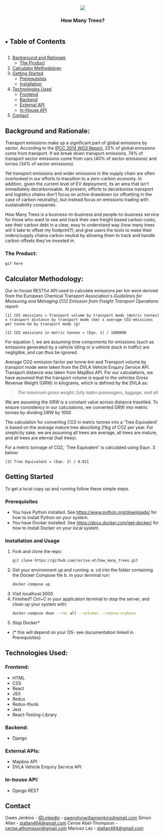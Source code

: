<!-- PROJECT LOGO -->
<br />
<p align="center">
    <img src="https://bestpoolsystems.com/wp-content/themes/BestPoolSystems/img/green-trees.png">
</head>
  </a>

  <h3 align="center">How Many Trees?</h3>

<!-- TABLE OF CONTENTS -->
<details open="open">
  <summary><h2 style="display: inline-block">Table of Contents</h2></summary>
  <ol>
    <li><a href="#bg">Background and Rationale</a>
        <ul>
            <li><a href="#products">The Product</a></li>
        </ul>
    </li>
    <li><a href="#license">Calculator Methodology</a></li>
    <li>
      <a href="#getting-started">Getting Started</a>
      <ul>
        <li><a href="#prerequisites">Prerequisites</a></li>
        <li><a href="#prerequisites">Installation</a></li>
      </ul>
    </li>
    <li><a href="#license">Technologies Used</a>
        <ul>
        <li><a href="#frontend">Frontend</a></li>
        <li><a href="#backend">Backend</a></li>
        <li><a href="#ExtAPI">External API</a></li>
        <li><a href="#IntAPI">In-House API</a></li>
      </ul>
    </li>
    <li><a href="#contact">Contact</a></li>
  </ol>
</details>

<!-- Background and Rationale -->
## Background and Rationale:
Transport emissions make up a significant part of global emissions by sector. According to the <a href="https://www.ipcc.ch/report/ar5/wg3/transport/">IPCC 2014 WG3 Report,</a> 22% of global emissions come from transport. If we break down transport emissions, 74% of transport sector emissions come from cars (40% of sector emissions) and lorries (34% of sector emissions). 

Yet transport emissions and wider emissions in the supply chain are often overlooked in our efforts to transition to a zero-carbon economy. In addition, given the current level of EV deployment, its an area that isn't immediately decarbonisable. At present, efforts to decarbonise transport and logistics chains don't focus on active drawdown (or offsetting in the case of carbon neutrality), but instead focus on emissions trading with sustainability companies. 

How Many Trees is a business-to-business and people-to-business service for those who want to see and track their own freight based carbon costs; see their carbon debt in a clear, easy to understand way (how many trees will it take to offset my footprint?); and give users the tools to make their orders/supply chains carbon neutral by allowing them to track and handle carbon offsets they’ve invested in.

### The Product:
`gif here`

<!-- CALCULATOR METHODOLOGY -->
## Calculator Methodology: 
Our in-house RESTful API used to calculate emissions per km were derived from the European Chemical Transport Association's *Guidelines for Measuring and Managing CO2
 Emission from Freight Transport Operations* report:

```[1] CO2 emissions = Transport volume by transport mode (metric tonnes) x transport distance by transport mode (km) x average CO2-emissions per tonne-km by transport mode (g)```

```[2] CO2 emissions in metric tonnes = (Eqn. 1) / 1000000```

For equation 1, we are assuming time components for emissions (such as emissions generated by a vehicle idling or a vehicle stuck in traffic) are negligible, and can thus be ignored. 

Average CO2-emission factor per tonne-km and Transport volume by transport mode were taken from the DVLA Vehicle Enquiry Service API. Transport distance was taken from MapBox API. For our calculations, we have assumed that the transport volume is equal to the vehicles Gross Revenue Weight (GRW) in kilograms, which is defined by the DVLA as:

> *The maximum gross weight: fully laden passengers, luggage, and all.* 

We are assuming the GRW is a constant value across distance travelled. To ensure consistency in our calculations, we converted GRW into metric tonnes by dividing GRW by 1000

The calculation for converting CO2 in metric tonnes into a 'Tree Equivalent' is based on the average mature tree absorbing 21kg of CO2 per year. For simplicity sake, we are assuming all trees are average, all trees are mature, and all trees are eternal (hail trees). 

For a metric tonnage of CO2, 'Tree Equivalent' is calculated using Equn. 3 below:

```[3] Tree Equivalent = (Eqn. 2) / 0.021```

<!-- GETTING STARTED -->
## Getting Started

To get a local copy up and running follow these simple steps.

### Prerequisites

* You have Python installed. See https://www.python.org/downloads/ for how to install Python on your system. 
* You have Docker installed. See https://docs.docker.com/get-docker/ for how to install Docker on your local system.

### Installation and Usage
1. Fork and clone the repo:
   ```sh
   git clone https://github.com/cerise-at/how_many_trees.git
   ```
2. Get your environment up and running: 
    a. cd into the folder containing the Docker Compose file
    b. In your terminal run:
    ```sh
    docker-compose up
    ```
3. Visit localhost:3000.
4. Finished? Ctrl+C in your application terminal to stop the server, and clean up your system with:
    ```sh
    docker-compose down --rmi all --volumes --remove-orphans
    ```
5. Stop Docker\*

* (\* this will depend on your OS- see documentation linked in Prerequisites)

<!-- TECH USED -->
## Technologies Used:

### Frontend:

- HTML
- CSS
- React
- JSX
- Redux
- Redux-thunk
- Jest
- React-Testing-Library

### Backend:

- Django

### External APIs:

- Mapbox API
- DVLA Vehicle Enquiry Service API

### In-house API:

- Django REST

<!-- CONTACT -->
## Contact

Owen Jenkins - [@LinkedIn](https://www.linkedin.com/in/owenglynwilliamjenkins/) - owenglynwilliamjenkins@gmail.com
Simon Allan - stallan464@gmail.com
Cerise Abel-Thompson - cerise.athompson@gmail.com
Mariusz Las - stallan464@gmail.com